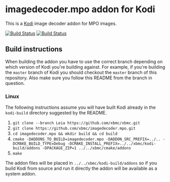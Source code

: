 # imagedecoder.mpo addon for Kodi

This is a [Kodi](http://kodi.tv) image decoder addon for MPO images.

[![Build Status](https://travis-ci.org/xbmc/imagedecoder.mpo.svg?branch=master)](https://travis-ci.org/xbmc/imagedecoder.mpo)
[![Build Status](https://dev.azure.com/teamkodi/binary-addons/_apis/build/status/xbmc.imagedecoder.mpo?branchName=Leia)](https://dev.azure.com/teamkodi/binary-addons/_build/latest?definitionId=27&branchName=Leia)
<!--- [![Build Status](https://ci.appveyor.com/api/projects/status/github/xbmc/imagedecoder.mpo?svg=true)](https://ci.appveyor.com/project/xbmc/imagedecoder-mpo) -->

## Build instructions

When building the addon you have to use the correct branch depending on which version of Kodi you're building against. 
For example, if you're building the `master` branch of Kodi you should checkout the `master` branch of this repository. 
Also make sure you follow this README from the branch in question.

### Linux

The following instructions assume you will have built Kodi already in the `kodi-build` directory 
suggested by the README.

1. `git clone --branch Leia https://github.com/xbmc/xbmc.git`
2. `git clone https://github.com/xbmc/imagedecoder.mpo.git`
3. `cd imagedecoder.mpo && mkdir build && cd build`
4. `cmake -DADDONS_TO_BUILD=imagedecoder.mpo -DADDON_SRC_PREFIX=../.. -DCMAKE_BUILD_TYPE=Debug -DCMAKE_INSTALL_PREFIX=../../xbmc/kodi-build/addons -DPACKAGE_ZIP=1 ../../xbmc/cmake/addons`
5. `make`

The addon files will be placed in `../../xbmc/kodi-build/addons` so if you build Kodi from source and run it directly 
the addon will be available as a system addon.
